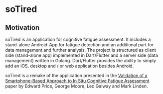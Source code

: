 # soTired

## Motivation

soTired is an application for cognitive fatigue assessment.
It includes a stand-alone Android-App for fatigue detection and an additional part for data management and further analysis.
The project is structured as client side (stand-alone app) implemented in Dart/Flutter and a server side (data management) written in Golang.
Dart/Flutter provides the ability to simply add an iOS, desktop and / or web application besides Android.


soTired is a remake of the application presented in the [Validation of a Smartphone-Based Approach to In Situ Cognitive Fatigue Assessment](https://mhealth.jmir.org/2017/8/e125) paper by Edward Price, George Moore, Leo Galway and Mark Linden.

